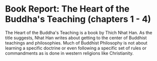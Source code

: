 # Book Report: The Heart of the Buddha's Teaching (chapters 1 - 4)

The Heart of the Buddha's Teaching is a book by Thich Nhat Han.  As the title suggests, Nhat Han writes about getting to the center of Buddhist teachings and philosophies. Much of Buddhist Philosophy is not about learning a specific doctrine or even following a specific set of rules or commandments as is done in western religions like Christianity.  
<!--stackedit_data:
eyJoaXN0b3J5IjpbLTYxNjI4OTI2OF19
-->